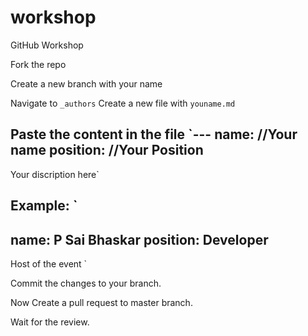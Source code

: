 # workshop
GitHub Workshop

Fork the repo

Create a new branch with your name


Navigate to `_authors`
Create a new file 
with `youname.md` 

Paste the content in the file
`---
name: //Your name
position: //Your Position
---
Your discription here`

Example:
`
---
name: P Sai Bhaskar
position: Developer
---
Host of the event
`

Commit the changes to your branch.

Now Create a pull request to master branch.

Wait for the review.
